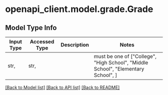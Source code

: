 # openapi_client.model.grade.Grade

## Model Type Info
Input Type | Accessed Type | Description | Notes
------------ | ------------- | ------------- | -------------
str,  | str,  |  | must be one of ["College", "High School", "Middle School", "Elementary School", ] 

[[Back to Model list]](../../README.md#documentation-for-models) [[Back to API list]](../../README.md#documentation-for-api-endpoints) [[Back to README]](../../README.md)


